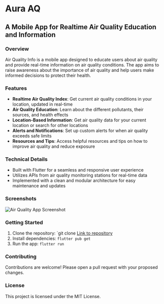 # Aura AQ
## A Mobile App for Realtime Air Quality Education and Information

### Overview

Air Quality Info is a mobile app designed to educate users about air quality and provide real-time information on air quality conditions. The app aims to raise awareness about the importance of air quality and help users make informed decisions to protect their health.

### Features

* **Realtime Air Quality Index**: Get current air quality conditions in your location, updated in real-time
* **Air Quality Education**: Learn about the different pollutants, their sources, and health effects
* **Location-Based Information**: Get air quality data for your current location or search for other locations
* **Alerts and Notifications**: Set up custom alerts for when air quality exceeds safe limits
* **Resources and Tips**: Access helpful resources and tips on how to improve air quality and reduce exposure

### Technical Details

* Built with Flutter for a seamless and responsive user experience
* Utilizes APIs from air quality monitoring stations for real-time data
* Implemented with a clean and modular architecture for easy maintenance and updates

### Screenshots
![Air Quality App Screenshot](https://drive.google.com/file/d/1vcwpqpBJXELlO8tXzVjp8BqzSfgByeaO/view?usp=drive_link)

### Getting Started

1. Clone the repository: `git clone [Link to repository](https://github.com/ToppYankah/Aura.git)
2. Install dependencies: `flutter pub get`
3. Run the app: `flutter run`

### Contributing

Contributions are welcome! Please open a pull request with your proposed changes.

### License

This project is licensed under the MIT License.
